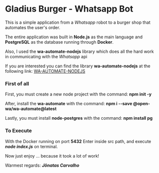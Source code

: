 # Gladius Burger - Whatsapp Bot

This is a simple application from a *Whatsapp* robot to a burger shop that automates the user's order.

The entire application was built in **Node.js** as the main language and **PostgreSQL** as the database running through **Docker**.

Also, I used the **wa-automate-nodejs** library which does all the hard work in communicating with the *Whatsapp* api

If you are interested you can find the library **wa-automate-nodejs** at the following link: [WA-AUTOMATE-NODEJS](https://github.com/open-wa/wa-automate-nodejs)



### First of all

First, you must create a new node project with the command: **npm init -y**

After, install the **wa-automate** with the command: **npm i --save @open-wa/wa-automate@latest**

Lastly, you must install **node-postgres** with the command: **npm install pg**


### To Execute

With the Docker running on port **5432**
Enter inside src path, and execute ***node index.js*** on terminal.

Now just enjoy ... because it took a lot of work!

Warmest regards: ***Jônatas Carvalho***